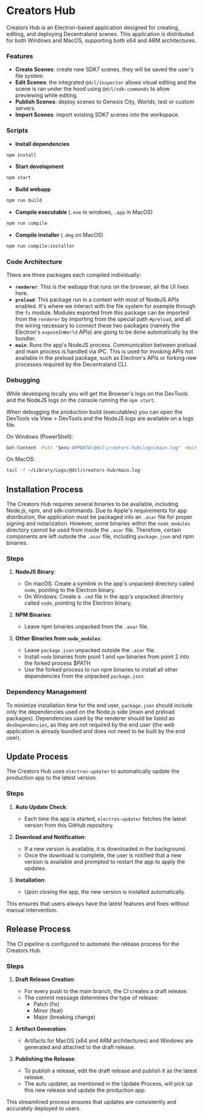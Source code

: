 # Creators Hub

Creators Hub is an Electron-based application designed for creating, editing, and deploying Decentraland scenes. This application is distributed for both Windows and MacOS, supporting both x64 and ARM architectures.

### Features

- **Create Scenes**: create new SDK7 scenes, they will be saved the user's file system.
- **Edit Scenes**: the integrated `@dcl/inspector` allows visual editing and the scene is ran under the hood using `@dcl/sdk-commands` to allow previewing while editing.
- **Publish Scenes**: deploy scenes to Genesis City, Worlds, test or custom servers.
- **Import Scenes**: import existing SDK7 scenes into the workspace.

### Scripts

- **Install dependencies**

```bash
npm install
```

- **Start development**

```bash
npm start
```

- **Build webapp**

```bash
npm run build
```

- **Compile executable** (`.exe` in windows, `.app` in MacOS)

```bash
npm run compile
```

- **Compile installer** (`.dmg` on MacOS)

```bash
npm run compile:installer
```

### Code Architecture

There are three packages each compiled individually:

- **`renderer`**: This is the webapp that runs on the browser, all the UI lives here.
- **`preload`**: This package run in a context with most of NodeJS APIs enabled. It's where we interact with the file system for example through the `fs` module. Modules exported from this package can be imported from the `renderer` by importing from the special path `#preload`, and all the wiring necessary to connect these two packages (namely the Electron's `exposeInWorld` APIs) are going to be done automatically by the bundler.
- **`main`**: Runs the app's NodeJS process. Communication between preload and main process is handled via IPC. This is used for invoking APIs not available in the preload package, such as Electron's APIs or forking new processes required by the Decentraland CLI.

### Debugging

While developing locally you will get the Browser's logs on the DevTools and the NodeJS logs on the console running the `npm start`.

When debugging the production build (executables) you can open the DevTools via View > DevTools and the NodeJS logs are available on a logs file.

On Windows (PowerShell):

```bash
Get-Content -Path "$env:APPDATA\@dcl\creators-hub\logs\main.log" -Wait
```

On MacOS:

```bash
tail -f ~/Library/Logs/@dcl/creators-hub/main.log
```

## Installation Process

The Creators Hub requires several binaries to be available, including Node.js, npm, and sdk-commands. Due to Apple's requirements for app distribution, the application must be packaged into an `.asar` file for proper signing and notarization. However, some binaries within the `node_modules` directory cannot be used from inside the `.asar` file. Therefore, certain components are left outside the `.asar` file, including `package.json` and npm binaries.

### Steps

1. **NodeJS Binary**:

   - On macOS: Create a symlink in the app's unpacked directory called `node`, pointing to the Electron binary.
   - On Windows: Create a `.cmd` file in the app's unpacked directory called `node`, pointing to the Electron binary.

2. **NPM Binaries**:

   - Leave npm binaries unpacked from the `.asar` file.

3. **Other Binaries from `node_modules`**:
   - Leave `package.json` unpacked outside the `.asar` file.
   - Install `node` binaries from point 1 and `npm` binaries from point 2 into the forked process $PATH
   - Use the forked process to run npm binaries to install all other dependencies from the unpacked `package.json`.

### Dependency Management

To minimize installation time for the end user, `package.json` should include only the dependencies used on the Node.js side (main and preload packages). Dependencies used by the renderer should be listed as `devDependencies`, as they are not required by the end user (the web application is already bundled and does not need to be built by the end user).

## Update Process

The Creators Hub uses `electron-updater` to automatically update the production app to the latest version.

### Steps

1. **Auto Update Check**:

   - Each time the app is started, `electron-updater` fetches the latest version from this GitHub repository.

2. **Download and Notification**:

   - If a new version is available, it is downloaded in the background.
   - Once the download is complete, the user is notified that a new version is available and prompted to restart the app to apply the updates.

3. **Installation**:
   - Upon closing the app, the new version is installed automatically.

This ensures that users always have the latest features and fixes without manual intervention.

## Release Process

The CI pipeline is configured to automate the release process for the Creators Hub.

### Steps

1. **Draft Release Creation**:

   - For every push to the main branch, the CI creates a draft release.
   - The commit message determines the type of release:
     - Patch (fix)
     - Minor (feat)
     - Major (breaking change)

2. **Artifact Generation**:

   - Artifacts for MacOS (x64 and ARM architectures) and Windows are generated and attached to the draft release.

3. **Publishing the Release**:
   - To publish a release, edit the draft release and publish it as the latest release.
   - The auto updater, as mentioned in the Update Process, will pick up this new release and update the production app.

This streamlined process ensures that updates are consistently and accurately deployed to users.
